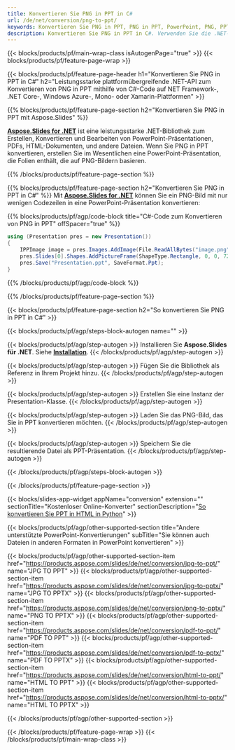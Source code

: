 ```yaml
---
title: Konvertieren Sie PNG in PPT in C#
url: /de/net/conversion/png-to-ppt/
keywords: Konvertieren Sie PNG in PPT, PNG in PPT, PowerPoint, PNG, PPT, C#-API, .NET-Bibliothek
description: Konvertieren Sie PNG in PPT in C#. Verwenden Sie die .NET-Bibliotheks-API, um PNG-Bilder in PowerPoint zu konvertieren
---
```


{{< blocks/products/pf/main-wrap-class isAutogenPage="true" >}}
{{< blocks/products/pf/feature-page-wrap >}}

{{< blocks/products/pf/feature-page-header h1="Konvertieren Sie PNG in PPT in C#" h2="Leistungsstarke plattformübergreifende .NET-API zum Konvertieren von PNG in PPT mithilfe von C#-Code auf NET Framework-, .NET Core-, Windows Azure-, Mono- oder Xamarin-Plattformen" >}}

{{% blocks/products/pf/feature-page-section h2="Konvertieren Sie PNG in PPT mit Aspose.Slides" %}}

[**Aspose.Slides for .NET**](https://products.aspose.com/slides/de/net/) ist eine leistungsstarke .NET-Bibliothek zum Erstellen, Konvertieren und Bearbeiten von PowerPoint-Präsentationen, PDFs, HTML-Dokumenten, und andere Dateien. Wenn Sie PNG in PPT konvertieren, erstellen Sie im Wesentlichen eine PowerPoint-Präsentation, die Folien enthält, die auf PNG-Bildern basieren.

{{% /blocks/products/pf/feature-page-section %}}


{{% blocks/products/pf/feature-page-section  h2="Konvertieren Sie PNG in PPT in C#" %}}
Mit [**Aspose.Slides for .NET**](https://products.aspose.com/slides/de/net/) können Sie ein PNG-Bild mit nur wenigen Codezeilen in eine PowerPoint-Präsentation konvertieren:

{{% blocks/products/pf/agp/code-block title="C#-Code zum Konvertieren von PNG in PPT" offSpacer="true" %}}
```cs
using (Presentation pres = new Presentation())
{
    IPPImage image = pres.Images.AddImage(File.ReadAllBytes("image.png"));
    pres.Slides[0].Shapes.AddPictureFrame(ShapeType.Rectangle, 0, 0, 720, 540, image);
    pres.Save("Presentation.ppt", SaveFormat.Ppt);
}
```
{{% /blocks/products/pf/agp/code-block %}}

{{% /blocks/products/pf/feature-page-section %}}




{{< blocks/products/pf/feature-page-section  h2="So konvertieren Sie PNG in PPT in C#" >}}


{{< blocks/products/pf/agp/steps-block-autogen name="" >}}


{{< blocks/products/pf/agp/step-autogen >}}
Installieren Sie **Aspose.Slides für .NET**. Siehe [**Installation**](https://docs.aspose.com/slides/net/installation/).
{{< /blocks/products/pf/agp/step-autogen >}}

{{< blocks/products/pf/agp/step-autogen >}}
Fügen Sie die Bibliothek als Referenz in Ihrem Projekt hinzu.
{{< /blocks/products/pf/agp/step-autogen >}}

{{< blocks/products/pf/agp/step-autogen >}}
Erstellen Sie eine Instanz der Presentation-Klasse.
{{< /blocks/products/pf/agp/step-autogen >}}

{{< blocks/products/pf/agp/step-autogen >}}
Laden Sie das PNG-Bild, das Sie in PPT konvertieren möchten.
{{< /blocks/products/pf/agp/step-autogen >}}

{{< blocks/products/pf/agp/step-autogen >}}
Speichern Sie die resultierende Datei als PPT-Präsentation.
{{< /blocks/products/pf/agp/step-autogen >}}


{{< /blocks/products/pf/agp/steps-block-autogen >}}


{{< /blocks/products/pf/feature-page-section >}}




{{< blocks/slides-app-widget  appName="conversion" extension="" sectionTitle="Kostenloser Online-Konverter" sectionDescription="[So konvertieren Sie PPT in HTML in Python](https://products.aspose.com/slides/de/en/python-net/conversion/ppt-to-html/)" >}}

{{< blocks/products/pf/agp/other-supported-section title="Andere unterstützte PowerPoint-Konvertierungen" subTitle="Sie können auch Dateien in anderen Formaten in PowerPoint konvertieren" >}}

{{< blocks/products/pf/agp/other-supported-section-item href="https://products.aspose.com/slides/de/net/conversion/jpg-to-ppt/" name="JPG TO PPT" >}}
{{< blocks/products/pf/agp/other-supported-section-item href="https://products.aspose.com/slides/de/net/conversion/jpg-to-pptx/" name="JPG TO PPTX" >}}
{{< blocks/products/pf/agp/other-supported-section-item href="https://products.aspose.com/slides/de/net/conversion/png-to-pptx/" name="PNG TO PPTX" >}}
{{< blocks/products/pf/agp/other-supported-section-item href="https://products.aspose.com/slides/de/net/conversion/pdf-to-ppt/" name="PDF TO PPT" >}}
{{< blocks/products/pf/agp/other-supported-section-item href="https://products.aspose.com/slides/de/net/conversion/pdf-to-pptx/" name="PDF TO PPTX" >}}
{{< blocks/products/pf/agp/other-supported-section-item href="https://products.aspose.com/slides/de/net/conversion/html-to-ppt/" name="HTML TO PPT" >}}
{{< blocks/products/pf/agp/other-supported-section-item href="https://products.aspose.com/slides/de/net/conversion/html-to-pptx/" name="HTML TO PPTX" >}}


{{< /blocks/products/pf/agp/other-supported-section >}}

{{< /blocks/products/pf/feature-page-wrap >}}
{{< /blocks/products/pf/main-wrap-class >}}